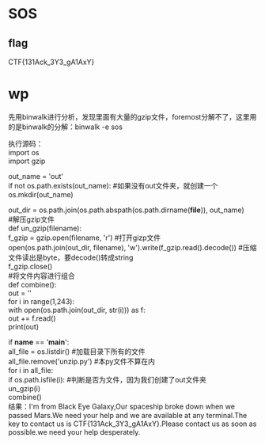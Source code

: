 # SOS
## flag
CTF{131Ack_3Y3_gA1AxY}
# wp
先用binwalk进行分析，发现里面有大量的gzip文件，foremost分解不了，这里用的是binwalk的分解：binwalk -e sos  

执行源码：  
import os  
import gzip  
 
out_name = 'out'  
if not os.path.exists(out_name): #如果没有out文件夹，就创建一个  
    os.mkdir(out_name)  
   
out_dir = os.path.join(os.path.abspath(os.path.dirname(__file__)), out_name)  
#解压gzip文件  
def un_gzip(filename):  
    f_gzip = gzip.open(filename, 'r') #打开gizp文件  
    open(os.path.join(out_dir, filename), 'w').write(f_gzip.read().decode())  #压缩文件读出是byte，要decode()转成string  
    f_gzip.close()  
#将文件内容进行组合  
def combine():  
    out = ''  
    for i in range(1,243):  
        with open(os.path.join(out_dir, str(i))) as f:  
            out += f.read()  
    print(out)  
   
if __name__ == '__main__':  
    all_file = os.listdir()  #加载目录下所有的文件  
    all_file.remove('unzip.py')  #本py文件不算在内  
    for i in all_file:  
        if os.path.isfile(i):   #判断是否为文件，因为我们创建了out文件夹  
            un_gzip(i)  
    combine()  
    结果：I'm from Black Eye Galaxy,Our spaceship broke down when we passed Mars.We need your help and we are available at any terminal.The key to contact us is CTF{131Ack_3Y3_gA1AxY}.Please contact us as soon as possible.we need your help desperately.



